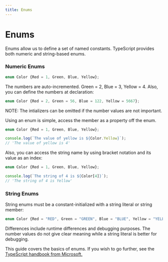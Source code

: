```yaml
---
title: Enums
---
```


# Enums

Enums allow us to define a set of named constants. TypeScript provides both numeric and string-based enums.

### Numeric Enums

```typescript
enum Color {Red = 1, Green, Blue, Yellow};
```
The numbers are auto-incremented. Green = 2, Blue = 3, Yellow = 4. 
Also, you can define the numbers at declaration: 

```typescript
enum Color {Red = 2, Green = 56, Blue = 122, Yellow = 5667}; 
```
NOTE: The intializers can be omitted if the number values are not important. 

Using an enum is simple, access the member as a property off the enum.

```typescript
enum Color {Red = 1, Green, Blue, Yellow}; 

console.log(`The value of yellow is ${Color.Yellow}`);
// 'The value of yellow is 4'
``` 

Also, you can access the string name by using bracket notation and its value as an index:
```typescript
enum Color {Red = 1, Green, Blue, Yellow}; 

console.log(`The string of 4 is ${Color[4]}`);
// 'The string of 4 is Yellow'
``` 


### String Enums

String enums must be a constant-initialized with a string literal or string member:


```typescript
enum Color {Red = "RED", Green = "GREEN", Blue = "BLUE", Yellow = "YELLOW"}; 
``` 

Differences include runtime differences and debugging purposes. 
The number values do not give clear meaning while a string literal is better for debugging.

This guide covers the basics of enums. If you wish to go further, see the <a href='http://www.typescriptlang.org/docs/handbook/enums.html' target='_blank' rel='nofollow'>TypeScript handbook from Microsoft.</a>
